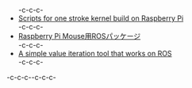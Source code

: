 <ul>-c-c-c-	<li><a href="https://github.com/ryuichiueda/raspberry_pi_kernel_build_scripts" target="_blank">Scripts for one stroke kernel build on Raspberry Pi</a></li>-c-c-c-	<li><a href="https://lab.ueda.asia/?page_id=364">Raspberry Pi Mouse用ROSパッケージ</a></li>-c-c-c-	<li><a href="https://github.com/ryuichiueda/simple_value_iteration_ros" target="_blank">A simple value iteration tool that works on ROS</a></li>-c-c-c-</ul>-c-c-c--c-c-c-
